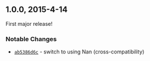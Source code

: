 ## 1.0.0, 2015-4-14
First major release!

### Notable Changes
- [`ab5386d6c`](https://github.com/brendanashworth/node-murmurhash3/commit/ab5386d6c0f117efc60ff752318690788322c5c2) - switch to using Nan (cross-compatibility)
